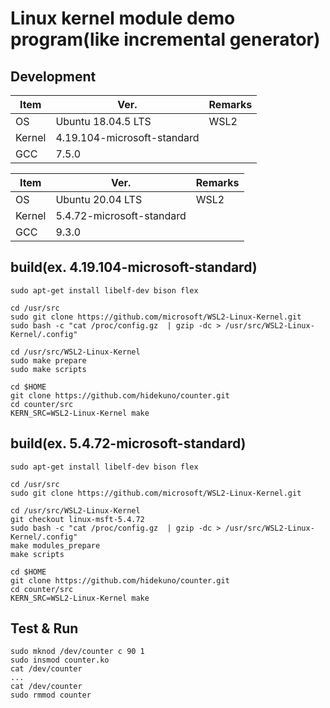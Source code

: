 Linux kernel module demo program(like incremental generator)
=================

## Development
| Item   | Ver. |Remarks|
|--------|--------|--------|
| OS     | Ubuntu 18.04.5 LTS |WSL2|
| Kernel | 4.19.104-microsoft-standard||
| GCC    | 7.5.0||

| Item   | Ver. |Remarks|
|--------|--------|--------|
| OS     | Ubuntu 20.04 LTS |WSL2|
| Kernel | 5.4.72-microsoft-standard||
| GCC    | 9.3.0||

## build(ex. 4.19.104-microsoft-standard)
```
sudo apt-get install libelf-dev bison flex

cd /usr/src
sudo git clone https://github.com/microsoft/WSL2-Linux-Kernel.git
sudo bash -c "cat /proc/config.gz  | gzip -dc > /usr/src/WSL2-Linux-Kernel/.config"

cd /usr/src/WSL2-Linux-Kernel
sudo make prepare
sudo make scripts

cd $HOME
git clone https://github.com/hidekuno/counter.git
cd counter/src
KERN_SRC=WSL2-Linux-Kernel make
```

## build(ex. 5.4.72-microsoft-standard)
```
sudo apt-get install libelf-dev bison flex

cd /usr/src
sudo git clone https://github.com/microsoft/WSL2-Linux-Kernel.git

cd /usr/src/WSL2-Linux-Kernel
git checkout linux-msft-5.4.72
sudo bash -c "cat /proc/config.gz  | gzip -dc > /usr/src/WSL2-Linux-Kernel/.config"
make modules_prepare
make scripts

cd $HOME
git clone https://github.com/hidekuno/counter.git
cd counter/src
KERN_SRC=WSL2-Linux-Kernel make
```


## Test & Run
```
sudo mknod /dev/counter c 90 1
sudo insmod counter.ko
cat /dev/counter
...
cat /dev/counter
sudo rmmod counter
```
